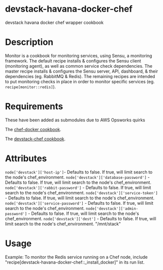 devstack-havana-docker-chef
===========================

devstack havana docker chef wrapper cookbook

Description
===========

Monitor is a cookbook for monitoring services, using Sensu, a
monitoring framework. The default recipe installs & configures the
Sensu client (monitoring agent), as well as common service check
dependencies. The master recipe installs & configures the Sensu server,
API, dashboard, & their dependencies (eg. RabbitMQ & Redis). The
remaining recipes are intended to put monitoring checks in place in
order to monitor specific services (eg. `recipe[monitor::redis]`).


Requirements 
============

These have been added as submodules due to AWS Opsworks quirks

The [chef-docker cookbook](https://github.com/bflad/chef-docker).  

The [devstack-chef cookbook](https://github.com/cjoelrun/devstack-chef).

Attributes
==========

`node['devstack']['host-ip']`- Defaults to false.
If true, will limit search to the node's chef_environment.
`node['devstack']['database-password']` - Defaults to false.
If true, will limit search to the node's chef_environment.
`node['devstack']['rabbit-password']` - Defaults to false.
If true, will limit search to the node's chef_environment.
`node['devstack']['service-token']` - Defaults to false.
If true, will limit search to the node's chef_environment.
`node['devstack']['service-password']` - Defaults to false.
If true, will limit search to the node's chef_environment.
`node['devstack']['admin-password']` - Defaults to false.
If true, will limit search to the node's chef_environment.
`node['devstack']['dest']` - Defaults to false.
If true, will limit search to the node's chef_environment. "/mnt/stack"


Usage
=====

Example: To monitor the Redis service running on a Chef node, include
"recipe[devstack-havana-docker-chef::_install_docker]" in its run list.

